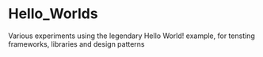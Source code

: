 # Hello_Worlds
Various experiments using the legendary Hello World! example, for tensting frameworks, libraries and design patterns
